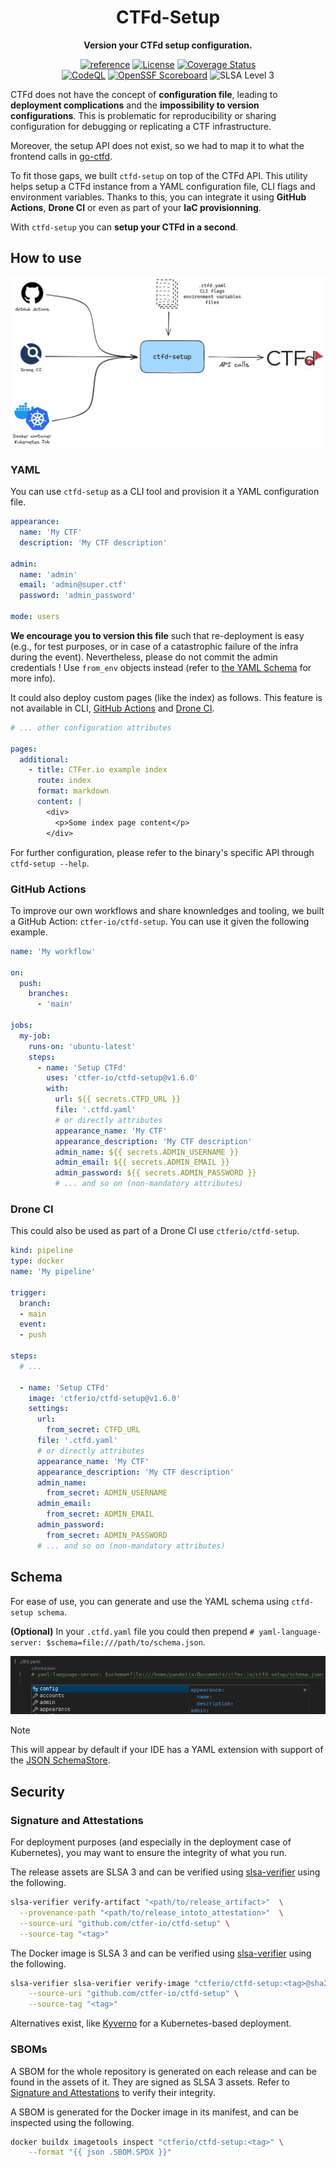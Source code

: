 <div align="center">
  <h1>CTFd-Setup</h1>
  <p><b>Version your CTFd setup configuration.</b><p>
  <a href="https://pkg.go.dev/github.com/ctfer-io/ctfd-setup"><img src="https://shields.io/badge/-reference-blue?logo=go&style=for-the-badge" alt="reference"></a>
  <a href=""><img src="https://img.shields.io/github/license/ctfer-io/ctfd-setup?style=for-the-badge" alt="License"></a>
  <a href="https://coveralls.io/github/ctfer-io/ctfd-setup?branch=main"><img src="https://img.shields.io/coverallsCoverage/github/ctfer-io/ctfd-setup?style=for-the-badge" alt="Coverage Status"></a>
	<br>
	<a href="https://github.com/ctfer-io/ctfd-setup/actions/workflows/codeql-analysis.yaml"><img src="https://img.shields.io/github/actions/workflow/status/ctfer-io/ctfd-setup/codeql-analysis.yaml?style=for-the-badge&label=CodeQL" alt="CodeQL"></a>
  <a href="https://securityscorecards.dev/viewer/?uri=github.com/ctfer-io/ctfd-setup"><img src="https://img.shields.io/ossf-scorecard/github.com/ctfer-io/ctfd-setup?label=openssf%20scorecard&style=for-the-badge" alt="OpenSSF Scoreboard"></a>
  <img src="https://img.shields.io/badge/slsa-level%203-green?style=for-the-badge" alt="SLSA Level 3">
</div>

CTFd does not have the concept of **configuration file**, leading to **deployment complications** and the **impossibility to version configurations**.
This is problematic for reproducibility or sharing configuration for debugging or replicating a CTF infrastructure.

Moreover, the setup API does not exist, so we had to map it to what the frontend calls in [go-ctfd](https://github.com/ctfer-io/go-ctfd/blob/main/api/setup.go).

To fit those gaps, we built `ctfd-setup` on top of the CTFd API. This utility helps setup a CTFd instance from a YAML configuration file, CLI flags and environment variables.
Thanks to this, you can integrate it using **GitHub Actions**, **Drone CI** or even as part of your **IaC provisionning**.

With `ctfd-setup` you can **setup your CTFd in a second**.

## How to use

<div align="center">
    <img src="res/how-to-use.excalidraw.png" alt="ctfd-setup utility used in GitHub Actions, Drone CI and Docker and Kubernetes initial container" width="800px">
</div>

### YAML

You can use `ctfd-setup` as a CLI tool and provision it a YAML configuration file.

```yaml
appearance:
  name: 'My CTF'
  description: 'My CTF description'

admin:
  name: 'admin'
  email: 'admin@super.ctf'
  password: 'admin_password'

mode: users
```

**We encourage you to version this file** such that re-deployment is easy (e.g., for test purposes, or in case of a catastrophic failure of the infra during the event).
Nevertheless, please do not commit the admin credentials ! Use `from_env` objects instead (refer to [the YAML Schema](#schema) for more info).

It could also deploy custom pages (like the index) as follows.
This feature is not available in CLI, [GitHub Actions](#github-actions) and [Drone CI](#drone-ci).

```yaml
# ... other configuration attributes

pages:
  additional:
    - title: CTFer.io example index
      route: index
      format: markdown
      content: |
        <div>
          <p>Some index page content</p>
        </div>
```

For further configuration, please refer to the binary's specific API through `ctfd-setup --help`.

### GitHub Actions

To improve our own workflows and share knownledges and tooling, we built a GitHub Action: `ctfer-io/ctfd-setup`.
You can use it given the following example.

```yaml
name: 'My workflow'

on:
  push:
    branches:
      - 'main'

jobs:
  my-job:
    runs-on: 'ubuntu-latest'
    steps:
      - name: 'Setup CTFd'
        uses: 'ctfer-io/ctfd-setup@v1.6.0'
        with:
          url: ${{ secrets.CTFD_URL }}
          file: '.ctfd.yaml'
          # or directly attributes
          appearance_name: 'My CTF'
          appearance_description: 'My CTF description'
          admin_name: ${{ secrets.ADMIN_USERNAME }}
          admin_email: ${{ secrets.ADMIN_EMAIL }}
          admin_password: ${{ secrets.ADMIN_PASSWORD }}
          # ... and so on (non-mandatory attributes)
```

### Drone CI

This could also be used as part of a Drone CI use `ctferio/ctfd-setup`.

```yaml
kind: pipeline
type: docker
name: 'My pipeline'

trigger:
  branch:
  - main
  event:
  - push

steps:
  # ...

  - name: 'Setup CTFd'
    image: 'ctferio/ctfd-setup@v1.6.0'
    settings:
      url:
        from_secret: CTFD_URL
      file: '.ctfd.yaml'
      # or directly attributes
      appearance_name: 'My CTF'
      appearance_description: 'My CTF description'
      admin_name:
        from_secret: ADMIN_USERNAME
      admin_email:
        from_secret: ADMIN_EMAIL
      admin_password:
        from_secret: ADMIN_PASSWORD
      # ... and so on (non-mandatory attributes)
```

## Schema

For ease of use, you can generate and use the YAML schema using `ctfd-setup schema`.

**(Optional)** In your `.ctfd.yaml` file you could then prepend `# yaml-language-server: $schema=file:///path/to/schema.json`.

<div align="center">
  <img src="res/schema.png">
</div>

> [!NOTE]
> This will appear by default if your IDE has a YAML extension with support of the [JSON SchemaStore](https://www.schemastore.org/json/).

## Security

### Signature and Attestations

For deployment purposes (and especially in the deployment case of Kubernetes), you may want to ensure the integrity of what you run.

The release assets are SLSA 3 and can be verified using [slsa-verifier](https://github.com/slsa-framework/slsa-verifier) using the following.

```bash
slsa-verifier verify-artifact "<path/to/release_artifact>"  \
  --provenance-path "<path/to/release_intoto_attestation>"  \
  --source-uri "github.com/ctfer-io/ctfd-setup" \
  --source-tag "<tag>"
```

The Docker image is SLSA 3 and can be verified using [slsa-verifier](https://github.com/slsa-framework/slsa-verifier) using the following.

```bash
slsa-verifier slsa-verifier verify-image "ctferio/ctfd-setup:<tag>@sha256:<digest>" \
    --source-uri "github.com/ctfer-io/ctfd-setup" \
    --source-tag "<tag>"
```

Alternatives exist, like [Kyverno](https://kyverno.io/) for a Kubernetes-based deployment.

### SBOMs

A SBOM for the whole repository is generated on each release and can be found in the assets of it.
They are signed as SLSA 3 assets. Refer to [Signature and Attestations](#signature-and-attestations) to verify their integrity.

A SBOM is generated for the Docker image in its manifest, and can be inspected using the following.

```bash
docker buildx imagetools inspect "ctferio/ctfd-setup:<tag>" \
    --format "{{ json .SBOM.SPDX }}"
```

